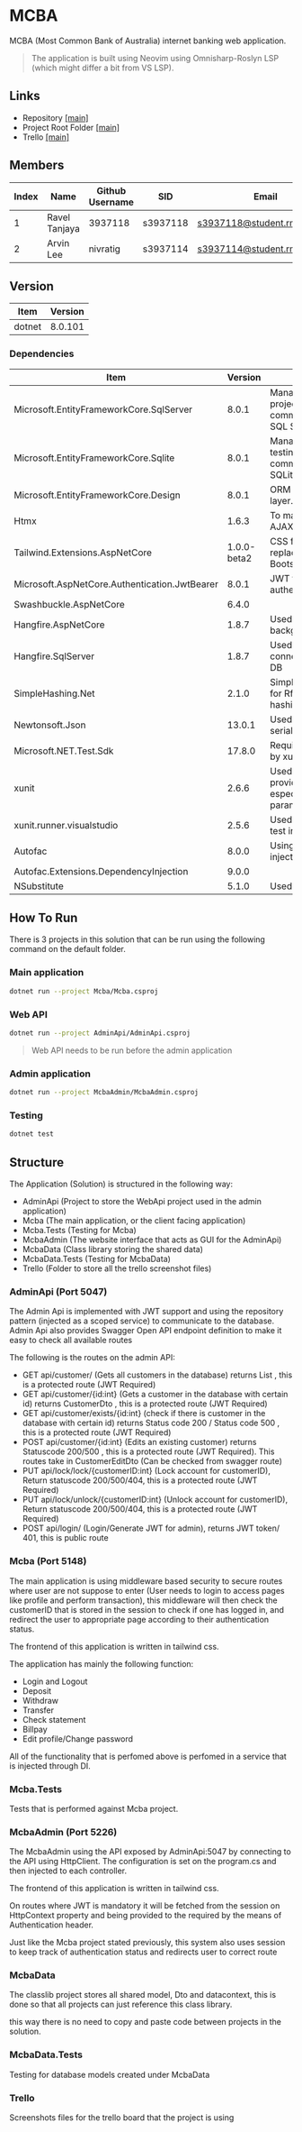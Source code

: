 # MCBA

MCBA (Most Common Bank of Australia) internet banking web application.

> The application is built using Neovim using Omnisharp-Roslyn LSP (which might differ a bit from VS LSP).

## Links
- Repository [[main]](https://github.com/rmit-wdt-summer-2024/s3937118-s3937114-a2)
- Project Root Folder [[main]](https://github.com/rmit-wdt-summer-2024/s3937118-s3937114-a2/tree/main/Mcba)
- Trello [[main]](https://github.com/rmit-wdt-summer-2024/s3937118-s3937114-a2/tree/main/Trello)

## Members

| Index | Name          | Github Username | SID      | Email                                                               |
| ----- | ------------- | --------------- | -------- | ------------------------------------------------------------------- |
| 1     | Ravel Tanjaya | 3937118   | s3937118 | [s3937118@student.rmit.edu.au](mailto:s3937118@student.rmit.edu.au) |
| 2     | Arvin Lee     | nivratig        | s3937114 | [s3937114@student.rmit.edu.au](mailto:s3937114@student.rmit.edu.au) |

## Version

| Item   | Version |
| ------ | ------- |
| dotnet | 8.0.101 |

### Dependencies

| Item                                          | Version     | Description                                                                         |
| --------------------------------------------- | ----------- | ----------------------------------------------------------------------------------- |
| Microsoft.EntityFrameworkCore.SqlServer       | 8.0.1       | Manager used in all projects for communication with SQL Server DB.                  |
| Microsoft.EntityFrameworkCore.Sqlite          | 8.0.1       | Manager used mainly in testing for communication with SQLite DB.                    |
| Microsoft.EntityFrameworkCore.Design          | 8.0.1       | ORM for data access layer.                                                          |
| Htmx                                          | 1.6.3       | To make it easier to do AJAX request                                                |
| Tailwind.Extensions.AspNetCore                | 1.0.0-beta2 | CSS framework replacing the styling by Bootstrap.                                   |
| Microsoft.AspNetCore.Authentication.JwtBearer | 8.0.1       | JWT token for authentication.                                                       |
| Swashbuckle.AspNetCore                        | 6.4.0       |                                                                                     |
| Hangfire.AspNetCore                           | 1.8.7       | Used for a scheduled background service.                                            |
| Hangfire.SqlServer                            | 1.8.7       | Used by Hangfire to connect to SQL Server DB                                        |
| SimpleHashing.Net                             | 2.1.0       | Simple tool for Rfc2898DeriveBytes hashing password.                                |
| Newtonsoft.Json                               | 13.0.1      | Used for JSON serialization.                                                        |
| Microsoft.NET.Test.Sdk                        | 17.8.0      | Required in testing and by xunit                                                    |
| xunit                                         | 2.6.6       | Used for unit testing, providing a cleaner way especially for repetitive parameter. |
| xunit.runner.visualstudio                     | 2.5.6       | Used for running the test in IDE.                                                   |
| Autofac                                       | 8.0.0       | Using its dependency injection.                                                     |
| Autofac.Extensions.DependencyInjection        | 9.0.0       |                                                                                     |
| NSubstitute                                   | 5.1.0       | Used for mock testing.                                                              |

## How To Run
There is 3 projects in this solution that can be run using the following command on the default folder.

### Main application
```bash
dotnet run --project Mcba/Mcba.csproj
```

### Web API
```bash
dotnet run --project AdminApi/AdminApi.csproj
```

> Web API needs to be run before the admin application 

### Admin application
```bash
dotnet run --project McbaAdmin/McbaAdmin.csproj
```

### Testing
```bash
dotnet test
```

## Structure
The Application (Solution) is structured in the following way:
- AdminApi (Project to store the WebApi project used in the admin application)
- Mcba (The main application, or the client facing application)
- Mcba.Tests (Testing for Mcba)
- McbaAdmin (The website interface that acts as GUI for the AdminApi)
- McbaData (Class library storing the shared data)
- McbaData.Tests (Testing for McbaData)
- Trello (Folder to store all the trello screenshot files)


### AdminApi (Port 5047)
The Admin Api is implemented with JWT support and using the repository pattern (injected as a scoped service) to communicate to the database.
Admin Api also provides Swagger Open API endpoint definition to make it easy to check all available routes


The following is the routes on the admin API:
- GET api/customer/ (Gets all customers in the database) returns List<CustomerDto> , this is a protected route (JWT Required)
- GET api/customer/{id:int} (Gets a customer in the database with certain id) returns CustomerDto , this is a protected route (JWT Required)
- GET api/customer/exists/{id:int} (check if there is customer in the database with certain id) returns Status code 200 / Status code 500 , this is a protected route (JWT Required)
- POST api/customer/{id:int} (Edits an existing customer) returns Statuscode 200/500 , this is a protected route (JWT Required). This routes take in CustomerEditDto (Can be checked from swagger route)
- PUT api/lock/lock/{customerID:int} (Lock account for customerID), Return statuscode 200/500/404, this is a protected route (JWT Required)
- PUT api/lock/unlock/{customerID:int} (Unlock account for customerID), Return statuscode 200/500/404, this is a protected route (JWT Required)
- POST api/login/ (Login/Generate JWT for admin), returns JWT token/ 401, this is public route


### Mcba (Port 5148)
The main application is using middleware based security to secure routes where user are not suppose to enter (User needs to login to access pages like profile and perform transaction), this middleware will then check the customerID that is stored in the session to check if one has logged in, and redirect the user to appropriate page according to their authentication status.


The frontend of this application is written in tailwind css.


The application has mainly the following function:
- Login and Logout
- Deposit
- Withdraw
- Transfer
- Check statement
- Billpay
- Edit profile/Change password


All of the functionality that is perfomed above is perfomed in a service that is injected through DI.

### Mcba.Tests
Tests that is performed against Mcba project.


### McbaAdmin (Port 5226)
The McbaAdmin using the API exposed by AdminApi:5047 by connecting to the API using HttpClient. The configuration is set on the program.cs and then injected to each controller.


The frontend of this application is written in tailwind css.


On routes where JWT is mandatory it will be fetched from the session on HttpContext property and being provided to the required by the means of Authentication header.


Just like the Mcba project stated previously, this system also uses session to keep track of authentication status and redirects user to correct route

### McbaData
The classlib project stores all shared model, Dto and datacontext, this is done so that all projects can just reference this class library.


this way there is no need to copy and paste code between projects in the solution.

### McbaData.Tests
Testing for database models created under McbaData

### Trello
Screenshots files for the trello board that the project is using
